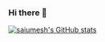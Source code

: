 ### Hi there 👋

[![saiumesh's GitHub stats](https://github-readme-stats.vercel.app/api?username=saiumesh535)](https://github.com/saiumesh535/github-readme-stats)

<!--
**saiumesh535/saiumesh535** is a ✨ _special_ ✨ repository because its `README.md` (this file) appears on your GitHub profile.

Here are some ideas to get you started:

- 🔭 I’m currently working on ...
- 🌱 I’m currently learning ...
- 👯 I’m looking to collaborate on ...
- 🤔 I’m looking for help with ...
- 💬 Ask me about ...
- 📫 How to reach me: ...
- 😄 Pronouns: ...
- ⚡ Fun fact: ...
-->
